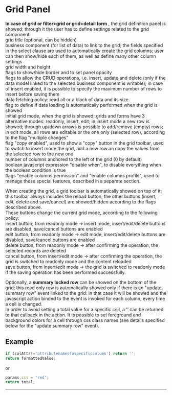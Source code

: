 # Grid Panel

**In case of grid or filter+grid or grid+detail form** , the grid definition panel is showed; through it the user has to define settings related to the grid component:  
grid title \(optional, can be hidden\)  
business component \(for list of data\) to link to the grid; the fields specified in the select clause are used to automatically create the grid columns; user can then show/hide each of them, as well as define many other column settings  
grid width and height  
flags to show/hide border and to set panel opacity  
flags to allow the CRUD operations, i.e. insert, update and delete \(only if the data model linked to the selected business component is writable\); in case of insert enabled, it is possible to specify the maximum number of rows to insert before saving them  
data fetching policy: read all or a block of data and its size  
flag to define if data loading is automatically performed when the grid is showed  
initial grid mode, when the grid is showed; grids and forms have 3 alternative modes: readonly, insert, edit; in insert mode a new row is showed; through up/down arrows is possible to add/remove \(empty\) rows; in edit mode, all rows are editable or the one only \(selected row\), according to the flag "multiple changes"  
flag "copy enabled", used to show a "copy" button in the grid toolbar, used to switch to insert mode the grid, add a new row an copy the values from the selected row to the new one  
number of columns anchored to the left of the grid \(0 by default\)  
boolean javascript expression "disable when", to disable everything when the boolean condition is true  
flags "enable columns permission" and "enable columns profile", used to manage these special features, described in a separate section.

When creating the grid, a grid toolbar is automatically showed on top of it; this toolbar always includes the reload button; the other buttons \(insert, edit, delete and save/cancel\) are showed/hidden according to the flags described above.  
These buttons change the current grid mode, according to the following policy:  
insert button, from readonly mode -&gt; insert mode, insert/edit/delete buttons are disabled, save/cancel buttons are enabled  
edit button, from readonly mode -&gt; edit mode, insert/edit/delete buttons are disabled, save/cancel buttons are enabled  
delete button, from readonly mode -&gt; after confirming the operation, the selected records are deleted  
cancel button, from insert/edit mode -&gt; after confirming the operation, the grid is switched to readonly mode and the content reloaded  
save button, from insert/edit mode -&gt; the grid is switched to readonly mode if the saving operation has been performed successfully.

Optionally, a  **summary locked row**  can be showed on the bottom of the grid; this read only row is automatically showed only if there is an "update summary row" event linked to the grid: in that case it will be showed and the javascript action binded to the event is invoked for each column, every time a cell is changed.  
In order to avoid setting a total value for a specific cell, a ‘’ can be returned to that callback in the action. It is possible to set foreground and background colors for a cell through css class names \(see details specified below for the "update summary row" event\).

## Example

```js
if (colAttr!='attributenameofaspecificcolumn') return '';
return formattedValue;
```

or

```js
params.css = 'red';
return total;
```

---



